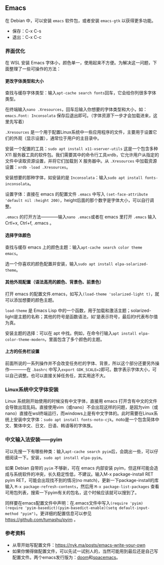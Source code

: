 ## Emacs
在 Debian 中，可以安装 `emacs` 软件包，或者安装 `emacs-gtk` 以获得更多功能。

- 保存：C-x C-s
- 退出：C-x C-c

### 界面优化

在 WSL 安装 Emacs 字体小，颜色单一，使用起来不方便。为解决这一问题，下面整理了一些可操作的方法：

#### 更改字体类型和大小
查找与缓存字体类型：输入`apt-cache search fonts`回车，它会给你列很多字体类型。

在终端输入`nano .Xresources`，回车后输入你想要的字体类型和大小，如：`emacs.Font: Inconsolata` 保存后退出即可。（字体资源下一步才会加载进来，这里先写着）

`.Xresources` 是一个用于配置Linux系统中一些应用程序的文件，主要用于设置它们的外观（显示设置），通常位于用户的主目录中。

安装一个配置的工具：`sudo apt install x11-xserver-utils` 这是一个包含多种 X11 服务器工具的软件包。我们需要其中的命令行工具xrdb，它允许用户从指定的文件中读取资源设置，并将它们加载到 X 服务器中。从 `.Xresources` 中加载资源设置：`xrdb -load .Xresources`。

安装想要的那种字体，如安装的是 `Inconsolata`：输入`sudo apt install fonts-inconsolata`。

设置字体：直接在 emacs 的配置文件 `.emacs` 中写入 `(set-face-attribute 'default nil :height 200)`，height后面的那个数字是字体大小，可以自行调整。

`.emacs` 的打开方法————输入`nano .emacs`或者在 emacs 里打开 `.emacs` 输入 Crtl+x, Ctrl+f, .emacs 。

#### 选择字体颜色
查找与缓存 emacs 上的颜色主题：输入`apt-cache search color theme emacs`。

选一个你喜欢的颜色配置并安装，输入`sudo apt install elpa-solarized-theme`。

#### 其他外观配置（语法高亮的颜色、背景色、前景色）
打开 emacs 的配置文件.emacs，如写入`(load-theme 'solarized-light t)`，就可以添加想要的颜色主题。

`load-theme` 是 Emacs Lisp 中的一个函数，用于加载和激活主题；solarized-light是主题的名称；其他的符号是函数语法，如'是表示符号，最后的t代表布尔值为真。

安装主题的选择：可以在 apt 中找。例如，在命令行输入`apt install elpa-color-theme-modern`，里面包含了多个颜色的主题。

#### 上方的任务栏设置
前面所说的一系列操作并不会改变任务栏的字体、背景，所以这个部分还要另外操作————在 `.bashrc` 中写入`export GDK_SCALE=2`即可。数字表示字体大小，可以自己调整。也可以直接关掉任务任，其实用途不大。

### Linux系统中文字体安装
Linux 系统刚开始使用的时候没有中文字体，直接用 emacs 打开含有中文的文件会导致出现乱码。直接使用vim（或nano）不会出现这样的问题，是因为vim（或nano）直接在wsl终端运行，而windows上是有中文字体的。此时需要在Linux系统上安装中文字体：`sudo apt install fonts-noto-cjk`。noto是一个包含简体中文、繁体中文、日文、日语、韩语等的字体族。

### 中文输入法安装——pyim
可以先搜一下有哪些种类：输入`apt-cache search pyim`后，会跳出一些，可以仔细阅读一下。安装，`sudo apt install elpa-pyim`。

如果 Debian 自带的 `pyim` 不够新，可在 emacs 内部安装 pyim，但这样可能会造成与系统软件的冲突，长久稳定性低，不建议。输入M-x package-install RET pyim RET，可能会出现找不到的情况(no match)，更新一下package-install的库 输入 `M-x package-refresh-contents`，然后用 `M-x package-list-packages` 查看可用包列表，搜索一下pyim有关的包名，这个时候应该就可以搜到了。

同样要在emacs配置文件中声明：在.emacs文件中写入`(require 'pyim)(require 'pyim-basedict)(pyim-basedict-enable)(setq default-input-method "pyim")`。更详细的配置信息可以参见 https://github.com/tumashu/pyim 。

### 参考资料
* 从零开始写配置文件：https://nyk.ma/posts/emacs-write-your-own
* 如果你懒得做配置文件，可以先试一试别人的，当然可能用到最后还是自己写配置文件。两个emacs发行版为：[doom](https://github.com/doomemacs/)和[spacemacs](https://www.spacemacs.org/)。
